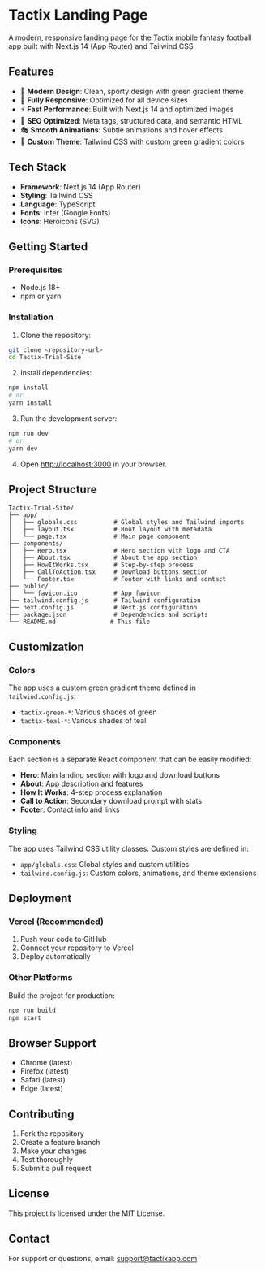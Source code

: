# Tactix Landing Page

A modern, responsive landing page for the Tactix mobile fantasy football app built with Next.js 14 (App Router) and Tailwind CSS.

## Features

- 🎨 **Modern Design**: Clean, sporty design with green gradient theme
- 📱 **Fully Responsive**: Optimized for all device sizes
- ⚡ **Fast Performance**: Built with Next.js 14 and optimized images
- 🎯 **SEO Optimized**: Meta tags, structured data, and semantic HTML
- 🎭 **Smooth Animations**: Subtle animations and hover effects
- 🎨 **Custom Theme**: Tailwind CSS with custom green gradient colors

## Tech Stack

- **Framework**: Next.js 14 (App Router)
- **Styling**: Tailwind CSS
- **Language**: TypeScript
- **Fonts**: Inter (Google Fonts)
- **Icons**: Heroicons (SVG)

## Getting Started

### Prerequisites

- Node.js 18+ 
- npm or yarn

### Installation

1. Clone the repository:
```bash
git clone <repository-url>
cd Tactix-Trial-Site
```

2. Install dependencies:
```bash
npm install
# or
yarn install
```

3. Run the development server:
```bash
npm run dev
# or
yarn dev
```

4. Open [http://localhost:3000](http://localhost:3000) in your browser.

## Project Structure

```
Tactix-Trial-Site/
├── app/
│   ├── globals.css          # Global styles and Tailwind imports
│   ├── layout.tsx           # Root layout with metadata
│   └── page.tsx             # Main page component
├── components/
│   ├── Hero.tsx             # Hero section with logo and CTA
│   ├── About.tsx            # About the app section
│   ├── HowItWorks.tsx       # Step-by-step process
│   ├── CallToAction.tsx     # Download buttons section
│   └── Footer.tsx           # Footer with links and contact
├── public/
│   └── favicon.ico          # App favicon
├── tailwind.config.js       # Tailwind configuration
├── next.config.js           # Next.js configuration
├── package.json             # Dependencies and scripts
└── README.md               # This file
```

## Customization

### Colors

The app uses a custom green gradient theme defined in `tailwind.config.js`:

- `tactix-green-*`: Various shades of green
- `tactix-teal-*`: Various shades of teal

### Components

Each section is a separate React component that can be easily modified:

- **Hero**: Main landing section with logo and download buttons
- **About**: App description and features
- **How It Works**: 4-step process explanation
- **Call to Action**: Secondary download prompt with stats
- **Footer**: Contact info and links

### Styling

The app uses Tailwind CSS utility classes. Custom styles are defined in:

- `app/globals.css`: Global styles and custom utilities
- `tailwind.config.js`: Custom colors, animations, and theme extensions

## Deployment

### Vercel (Recommended)

1. Push your code to GitHub
2. Connect your repository to Vercel
3. Deploy automatically

### Other Platforms

Build the project for production:

```bash
npm run build
npm start
```

## Browser Support

- Chrome (latest)
- Firefox (latest)
- Safari (latest)
- Edge (latest)

## Contributing

1. Fork the repository
2. Create a feature branch
3. Make your changes
4. Test thoroughly
5. Submit a pull request

## License

This project is licensed under the MIT License.

## Contact

For support or questions, email: support@tactixapp.com 